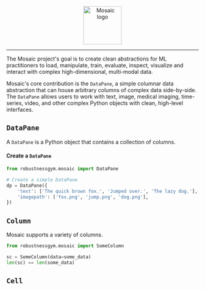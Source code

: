 <div align="center">
    <img src="../../docs/mosaic.png" height=100 alt="Mosaic logo"/>
</div>

-----

The Mosaic project's goal is to create clean abstractions for ML practitioners to load, manipulate, train, evaluate, inspect, visualize and interact with complex high-dimensional, multi-modal data. 

Mosaic's core contribution is the `DataPane`, a simple columnar data abstraction that can house arbitrary columns of complex data side-by-side. The `DataPane` allows users to work with text, image, medical imaging, time-series, video, and other complex Python objects with clean, high-level interfaces.


## `DataPane`

A `DataPane` is a Python object that contains a collection of columns. 


#### Create a `DataPane`
```python
from robustnessgym.mosaic import DataPane

# Create a simple DataPane
dp = DataPane({
    'text': ['The quick brown fox.', 'Jumped over.', 'The lazy dog.'],
    'imagepath': ['fox.png', 'jump.png', 'dog.png'],
})
```


## `Column`

Mosaic supports a variety of columns.

```python
from robustnessgym.mosaic import SomeColumn

sc = SomeColumn(data=some_data)
len(sc) == len(some_data)

```



## `Cell`
